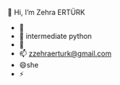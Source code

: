👋 Hi, I’m Zehra ERTÜRK
- 👀 
- 🌱 intermediate python
- 💞️ 
- 📫 zzehraerturk@gmail.com
- 😄she
- ⚡ 

<!---
Imzehra/Imzehra is a ✨ special ✨ repository because its `README.md` (this file) appears on your GitHub profile.
You can click the Preview link to take a look at your changes.
--->
